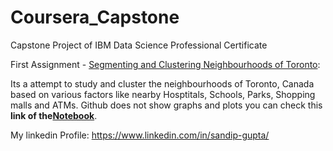 # Coursera_Capstone
Capstone Project of IBM Data Science Professional Certificate 

First Assignment - <a href="https://github.com/sandip-gupta/Coursera_Capstone/blob/master/Segmenting%20and%20Clustering%20Neighborhoods%20in%20Toronto.ipynb">Segmenting and Clustering Neighbourhoods of Toronto</a>:

Its a attempt to study and cluster the neighbourhoods of Toronto, Canada based on various factors like nearby Hosptitals, Schools, Parks, Shopping malls and ATMs. 
Github does not show graphs and plots you can check this <b>link of the<a href="https://eu-gb.dataplatform.cloud.ibm.com/analytics/notebooks/v2/0ee7fccc-f357-493b-8a28-a82eab55e3c4/view?access_token=e658abaadc1b334d1f8ea5a34a043676b7c7d4ed9b0955d76f19bf5046d4641f">Notebook</a></b>.



My linkedin Profile:
https://www.linkedin.com/in/sandip-gupta/
